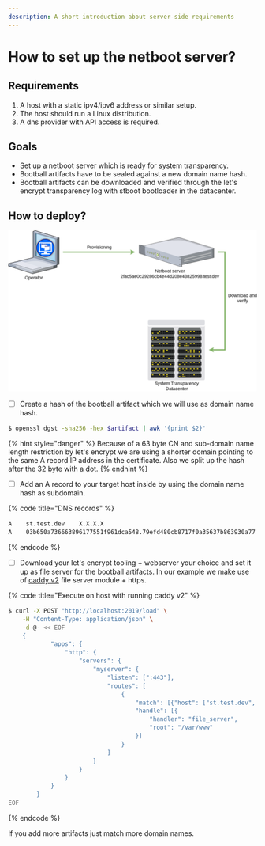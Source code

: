 ```yaml
---
description: A short introduction about server-side requirements
---
```


# How to set up the netboot server?

## Requirements

1. A host with a static ipv4/ipv6 address or similar setup.
2. The host should run a Linux distribution.
3. A dns provider with API access is required.

## Goals

* Set up a netboot server which is ready for system transparency.
* Bootball artifacts have to be sealed against a new domain name hash.
* Bootball artifacts can be downloaded and verified through the let's encrypt transparency log with stboot bootloader in the datacenter.

## How to deploy?

![](../.gitbook/assets/netboot%20%282%29.png)



 

* [ ] Create a hash of the bootball artifact which we will use as domain name hash.

```bash
$ openssl dgst -sha256 -hex $artifact | awk '{print $2}'
```

{% hint style="danger" %}
Because of a 63 byte CN and sub-domain name length restriction by let's encrypt we are using a shorter domain pointing to the same A record IP address in the certificate. Also we split up the hash after the 32 byte with a dot.
{% endhint %}

* [ ] Add an A record to your target host inside by using the domain name hash as subdomain.

{% code title="DNS records" %}
```bash
A    st.test.dev    X.X.X.X
A    03b650a736663896177551f961dca548.79efd480cb8717f0a35637b863930a77.test.dev    X.X.X.X
```
{% endcode %}

* [ ] Download your let's encrypt tooling + webserver your choice and set it up as file server for the bootball artifacts. In our example we make use of [caddy v2](https://github.com/caddyserver/caddy) file server module + https. 

{% code title="Execute on host with running caddy v2" %}
```bash
$ curl -X POST "http://localhost:2019/load" \
    -H "Content-Type: application/json" \
    -d @- << EOF
    {
			"apps": {
				"http": {
					"servers": {
						"myserver": {
							"listen": [":443"],
							"routes": [
								{
									"match": [{"host": ["st.test.dev", "03b650a736663896177551f961dca548.79efd480cb8717f0a35637b863930a77.test.dev"]}],
									"handle": [{
										"handler": "file_server",
										"root": "/var/www"
									}]
								}
							]
						}
					}
				}
			}
		}
EOF
```
{% endcode %}

If you add more artifacts just match more domain names.


